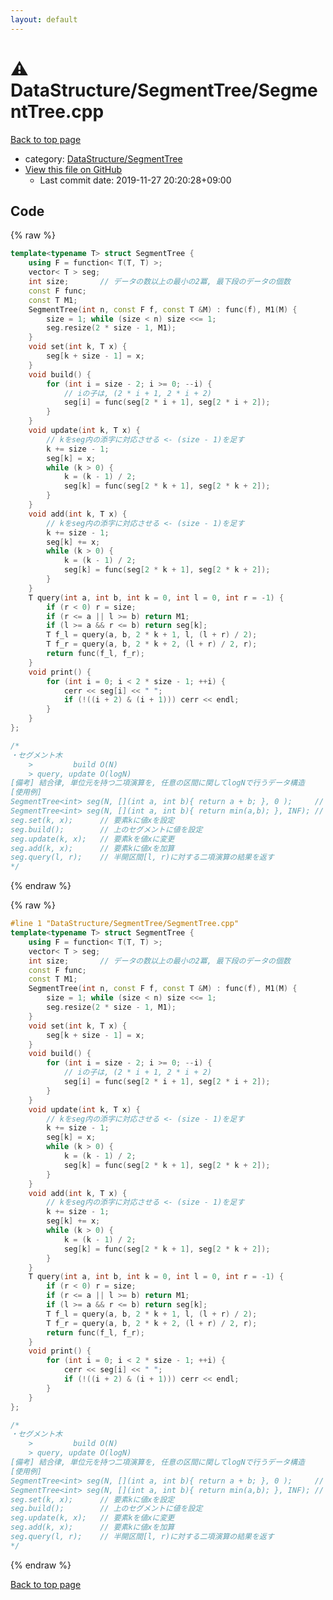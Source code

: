 ```yaml
---
layout: default
---
```


<!-- mathjax config similar to math.stackexchange -->
<script type="text/javascript" async
  src="https://cdnjs.cloudflare.com/ajax/libs/mathjax/2.7.5/MathJax.js?config=TeX-MML-AM_CHTML">
</script>
<script type="text/x-mathjax-config">
  MathJax.Hub.Config({
    TeX: { equationNumbers: { autoNumber: "AMS" }},
    tex2jax: {
      inlineMath: [ ['$','$'] ],
      processEscapes: true
    },
    "HTML-CSS": { matchFontHeight: false },
    displayAlign: "left",
    displayIndent: "2em"
  });
</script>

<script type="text/javascript" src="https://cdnjs.cloudflare.com/ajax/libs/jquery/3.4.1/jquery.min.js"></script>
<script src="https://cdn.jsdelivr.net/npm/jquery-balloon-js@1.1.2/jquery.balloon.min.js" integrity="sha256-ZEYs9VrgAeNuPvs15E39OsyOJaIkXEEt10fzxJ20+2I=" crossorigin="anonymous"></script>
<script type="text/javascript" src="../../../assets/js/copy-button.js"></script>
<link rel="stylesheet" href="../../../assets/css/copy-button.css" />


# :warning: DataStructure/SegmentTree/SegmentTree.cpp

<a href="../../../index.html">Back to top page</a>

* category: <a href="../../../index.html#ba25ef4d7b0991fa924689ca03193499">DataStructure/SegmentTree</a>
* <a href="{{ site.github.repository_url }}/blob/master/DataStructure/SegmentTree/SegmentTree.cpp">View this file on GitHub</a>
    - Last commit date: 2019-11-27 20:20:28+09:00




## Code

<a id="unbundled"></a>
{% raw %}
```cpp
template<typename T> struct SegmentTree {
    using F = function< T(T, T) >;
    vector< T > seg;
    int size;       // データの数以上の最小の2冪, 最下段のデータの個数
    const F func;
    const T M1;
    SegmentTree(int n, const F f, const T &M) : func(f), M1(M) {
        size = 1; while (size < n) size <<= 1;
        seg.resize(2 * size - 1, M1);
    }
    void set(int k, T x) {
        seg[k + size - 1] = x;
    }
    void build() {
        for (int i = size - 2; i >= 0; --i) {
            // iの子は, (2 * i + 1, 2 * i + 2)
            seg[i] = func(seg[2 * i + 1], seg[2 * i + 2]);
        }
    }
    void update(int k, T x) {
        // kをseg内の添字に対応させる <- (size - 1)を足す
        k += size - 1;
        seg[k] = x;
        while (k > 0) {
            k = (k - 1) / 2;
            seg[k] = func(seg[2 * k + 1], seg[2 * k + 2]);
        }
    }
    void add(int k, T x) {
        // kをseg内の添字に対応させる <- (size - 1)を足す
        k += size - 1;
        seg[k] += x;
        while (k > 0) {
            k = (k - 1) / 2;
            seg[k] = func(seg[2 * k + 1], seg[2 * k + 2]);
        }
    }
    T query(int a, int b, int k = 0, int l = 0, int r = -1) {
        if (r < 0) r = size;
        if (r <= a || l >= b) return M1;
        if (l >= a && r <= b) return seg[k];
        T f_l = query(a, b, 2 * k + 1, l, (l + r) / 2);
        T f_r = query(a, b, 2 * k + 2, (l + r) / 2, r);
        return func(f_l, f_r);
    }
    void print() {
        for (int i = 0; i < 2 * size - 1; ++i) {
            cerr << seg[i] << " ";
            if (!((i + 2) & (i + 1))) cerr << endl;
        }
    }
};

/*
・セグメント木
    >         build O(N)
    > query, update O(logN)
[備考] 結合律, 単位元を持つ二項演算を, 任意の区間に関してlogNで行うデータ構造
[使用例]
SegmentTree<int> seg(N, [](int a, int b){ return a + b; }, 0 );     // 区間和
SegmentTree<int> seg(N, [](int a, int b){ return min(a,b); }, INF); // 区間min
seg.set(k, x);      // 要素kに値xを設定
seg.build();        // 上のセグメントに値を設定
seg.update(k, x);   // 要素kを値xに変更
seg.add(k, x);      // 要素kに値xを加算
seg.query(l, r);    // 半開区間[l, r)に対する二項演算の結果を返す
*/

```
{% endraw %}

<a id="bundled"></a>
{% raw %}
```cpp
#line 1 "DataStructure/SegmentTree/SegmentTree.cpp"
template<typename T> struct SegmentTree {
    using F = function< T(T, T) >;
    vector< T > seg;
    int size;       // データの数以上の最小の2冪, 最下段のデータの個数
    const F func;
    const T M1;
    SegmentTree(int n, const F f, const T &M) : func(f), M1(M) {
        size = 1; while (size < n) size <<= 1;
        seg.resize(2 * size - 1, M1);
    }
    void set(int k, T x) {
        seg[k + size - 1] = x;
    }
    void build() {
        for (int i = size - 2; i >= 0; --i) {
            // iの子は, (2 * i + 1, 2 * i + 2)
            seg[i] = func(seg[2 * i + 1], seg[2 * i + 2]);
        }
    }
    void update(int k, T x) {
        // kをseg内の添字に対応させる <- (size - 1)を足す
        k += size - 1;
        seg[k] = x;
        while (k > 0) {
            k = (k - 1) / 2;
            seg[k] = func(seg[2 * k + 1], seg[2 * k + 2]);
        }
    }
    void add(int k, T x) {
        // kをseg内の添字に対応させる <- (size - 1)を足す
        k += size - 1;
        seg[k] += x;
        while (k > 0) {
            k = (k - 1) / 2;
            seg[k] = func(seg[2 * k + 1], seg[2 * k + 2]);
        }
    }
    T query(int a, int b, int k = 0, int l = 0, int r = -1) {
        if (r < 0) r = size;
        if (r <= a || l >= b) return M1;
        if (l >= a && r <= b) return seg[k];
        T f_l = query(a, b, 2 * k + 1, l, (l + r) / 2);
        T f_r = query(a, b, 2 * k + 2, (l + r) / 2, r);
        return func(f_l, f_r);
    }
    void print() {
        for (int i = 0; i < 2 * size - 1; ++i) {
            cerr << seg[i] << " ";
            if (!((i + 2) & (i + 1))) cerr << endl;
        }
    }
};

/*
・セグメント木
    >         build O(N)
    > query, update O(logN)
[備考] 結合律, 単位元を持つ二項演算を, 任意の区間に関してlogNで行うデータ構造
[使用例]
SegmentTree<int> seg(N, [](int a, int b){ return a + b; }, 0 );     // 区間和
SegmentTree<int> seg(N, [](int a, int b){ return min(a,b); }, INF); // 区間min
seg.set(k, x);      // 要素kに値xを設定
seg.build();        // 上のセグメントに値を設定
seg.update(k, x);   // 要素kを値xに変更
seg.add(k, x);      // 要素kに値xを加算
seg.query(l, r);    // 半開区間[l, r)に対する二項演算の結果を返す
*/

```
{% endraw %}

<a href="../../../index.html">Back to top page</a>

